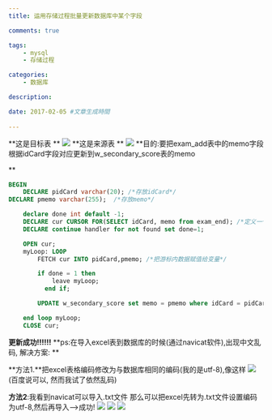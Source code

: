 ```yaml
---
title: 运用存储过程批量更新数据库中某个字段

comments: true    

tags: 
    - mysql
    - 存储过程

categories: 
    - 数据库

description: 

date: 2017-02-05 #文章生成時間
   
---
```


**这是目标表 **
![](2017_Procedure/1.png)
**这是来源表 **
![](2017_Procedure/2.png)
**目的:要把exam_add表中的memo字段根据idCard字段对应更新到w_secondary_score表的memo

**



```sql
BEGIN
    DECLARE pidCard varchar(20); /*存放idCard*/
DECLARE pmemo varchar(255);  /*存放memo*/

    declare done int default -1; 
    DECLARE cur CURSOR FOR(SELECT idCard, memo from exam_end); /*定义一个游标*/
    DECLARE continue handler for not found set done=1;  

    OPEN cur;
    myLoop: LOOP  
        FETCH cur INTO pidCard,pmemo; /*把游标内数据赋值给变量*/

        if done = 1 then   
            leave myLoop;  
          end if;  

        UPDATE w_secondary_score set memo = pmemo where idCard = pidCard; /*循环更新*/

    end loop myLoop; 
    CLOSE cur;
```

**更新成功!!!!!!**
**ps:在导入excel表到数据库的时候(通过navicat软件),出现中文乱码, 解决方案: **

**方法1.**把excel表格编码修改为与数据库相同的编码(我的是utf-8),像这样 
![](2017_Procedure/3.png)
(百度说可以, 然而我试了依然乱码) 

**方法2**:我看到navicat可以导入.txt文件 那么可以把excel先转为.txt文件设置编码为utf-8,然后再导入—–>成功!
![](2017_Procedure/4.png)
![](2017_Procedure/5.png)
![](2017_Procedure/6.png)